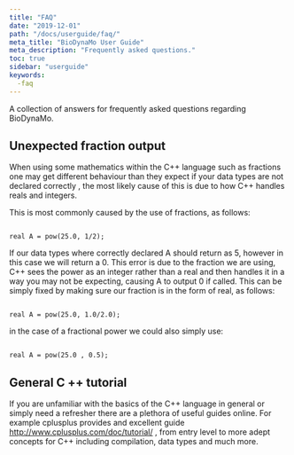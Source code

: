 ```yaml
---
title: "FAQ"
date: "2019-12-01"
path: "/docs/userguide/faq/"
meta_title: "BioDynaMo User Guide"
meta_description: "Frequently asked questions."
toc: true
sidebar: "userguide"
keywords:
  -faq
---
```


A collection of answers for frequently asked questions regarding BioDynaMo.

## Unexpected fraction output

When using some mathematics within the C++ language such as fractions one may get different behaviour than they expect if your data types are not declared correctly , the most likely cause of this is due to how C++ handles reals and integers.

This is most commonly caused by the use of fractions, as follows:

```

real A = pow(25.0, 1/2);

```

If  our data types where correctly declared A should return as 5, however in this case we will return a 0. This error is due to the fraction we are using, C++ sees the power as an integer rather than a real and then handles it in a way you may not be expecting, causing A to output 0 if called.
This can be simply fixed by making sure our fraction is in the form of real, as follows:

```

real A = pow(25.0, 1.0/2.0);

```
in the case of a fractional power we could also simply use:

```

real A = pow(25.0 , 0.5);

```

## General C ++ tutorial

If you are unfamiliar with the basics of the C++ language in general or simply need a refresher there are a plethora of useful guides online. For example cplusplus provides and excellent guide http://www.cplusplus.com/doc/tutorial/ , from entry level to more adept concepts for C++ including compilation, data types and much more.
